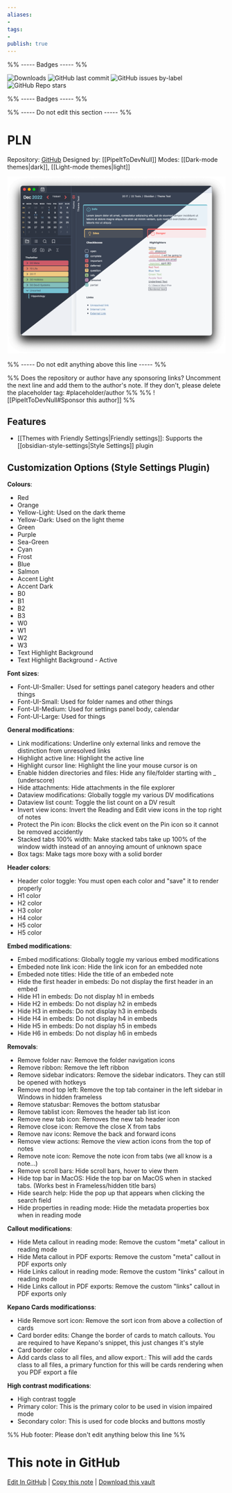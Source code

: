 ```yaml
---
aliases:
- 
tags: 
- 
publish: true
---
```


%% ----- Badges ----- %%

![Downloads](https://img.shields.io/badge/downloads-75599-573E7A?style=for-the-badge&logo=)
![GitHub last commit](https://img.shields.io/github/last-commit/PipeItToDevNull/PLN?color=573E7A&label=last%20update&logo=github&style=for-the-badge)
![GitHub issues by-label](https://img.shields.io/github/issues/PipeItToDevNull/PLN/help%20wanted?color=573E7A&logo=github&style=for-the-badge) 
![GitHub Repo stars](https://img.shields.io/github/stars/PipeItToDevNull/PLN?color=573E7A&logo=github&style=for-the-badge)

%% ----- Badges ----- %%

%% ----- Do not edit this section ----- %%

# PLN

Repository: [GitHub](https://github.com/PipeItToDevNull/PLN)
Designed by: [[PipeItToDevNull]]
Modes: [[Dark-mode themes|dark]], [[Light-mode themes|light]]



![screenshot](https://github.com/PipeItToDevNull/PLN/raw/HEAD/screenshot.png)

%% ----- Do not edit anything above this line ----- %% 

%% Does the repository or author have any sponsoring links? Uncomment the next line and add them to the author's note. If they don't, please delete the placeholder tag: #placeholder/author %%
%% ![[PipeItToDevNull#Sponsor this author]] %%


## Features

- [[Themes with Friendly Settings|Friendly settings]]: Supports the [[obsidian-style-settings|Style Settings]] plugin

## Customization Options (Style Settings Plugin) 

**Colours**: 
- Red
- Orange
- Yellow-Light: Used on the dark theme
- Yellow-Dark: Used on the light theme
- Green
- Purple
- Sea-Green
- Cyan
- Frost
- Blue
- Salmon
- Accent Light
- Accent Dark
- B0
- B1
- B2
- B3
- W0
- W1
- W2
- W3
- Text Highlight Background
- Text Highlight Background - Active

**Font sizes**: 
- Font-UI-Smaller: Used for settings panel category headers and other things
- Font-UI-Small: Used for folder names and other things
- Font-UI-Medium: Used for settings panel body, calendar
- Font-UI-Large: Used for things

**General modifications**: 
- Link modifications: Underline only external links and remove the distinction from unresolved links
- Highlight active line: Highlight the active line
- Highlight cursor line: Highlight the line your mouse cursor is on
- Enable hidden directories and files: Hide any file/folder starting with _ (underscore)
- Hide attachments: Hide attachments in the file explorer
- Dataview modifications: Globally toggle my various DV modifications
- Dataview list count: Toggle the list count on a DV result
- Invert view icons: Invert the Reading and Edit view icons in the top right of notes
- Protect the Pin icon: Blocks the click event on the Pin icon so it cannot be removed accidently
- Stacked tabs 100% width: Make stacked tabs take up 100% of the window width instead of an annoying amount of unknown space
- Box tags: Make tags more boxy with a solid border

**Header colors**: 
- Header color toggle: You must open each color and "save" it to render properly
- H1 color
- H2 color
- H3 color
- H4 color
- H5 color
- H5 color

**Embed modifications**: 
- Embed modifications: Globally toggle my various embed modifications
- Embeded note link icon: Hide the link icon for an embedded note
- Embeded note titles: Hide the title of an embeded note
- Hide the first header in embeds: Do not display the first header in an embed
- Hide H1 in embeds: Do not display h1 in embeds
- Hide H2 in embeds: Do not display h2 in embeds
- Hide H3 in embeds: Do not display h3 in embeds
- Hide H4 in embeds: Do not display h4 in embeds
- Hide H5 in embeds: Do not display h5 in embeds
- Hide H6 in embeds: Do not display h6 in embeds

**Removals**: 
- Remove folder nav: Remove the folder navigation icons
- Remove ribbon: Remove the left ribbon
- Remove sidebar indicators: Remove the sidebar indicators. They can still be opened with hotkeys
- Remove mod top left: Remove the top tab container in the left sidebar in Windows in hidden frameless
- Remove statusbar: Removes the bottom statusbar
- Remove tablist icon: Removes the header tab list icon
- Remove new tab icon: Removes the new tab header icon
- Remove close icon: Remove the close X from tabs
- Remove nav icons: Remove the back and forward icons
- Remove view actions: Remove the view action icons from the top of notes
- Remove note icon: Remove the note icon from tabs (we all know is a note...)
- Remove scroll bars: Hide scroll bars, hover to view them
- Hide top bar in MacOS: Hide the top bar on MacOS when in stacked tabs. (Works best in Frameless/hidden title bars)
- Hide search help: Hide the pop up that appears when clicking the search field
- Hide properties in reading mode: Hide the metadata properties box when in reading mode

**Callout modifications**: 
- Hide Meta callout in reading mode: Remove the custom "meta" callout in reading mode
- Hide Meta callout in PDF exports: Remove the custom "meta" callout in PDF exports only
- Hide Links callout in reading mode: Remove the custom "links" callout in reading mode
- Hide Links callout in PDF exports: Remove the custom "links" callout in PDF exports only

**Kepano Cards modificationss**: 
- Hide Remove sort icon: Remove the sort icon from above a collection of cards
- Card border edits: Change the border of cards to match callouts. You are required to have Kepano's snippet, this just changes it's style
- Card border color
- Add cards class to all files, and allow export.: This will add the cards class to all files, a primary function for this will be cards rendering when you PDF export a file

**High contrast modifications**: 
- High contrast toggle
- Primary color: This is the primary color to be used in vision impaired mode
- Secondary color: This is used for code blocks and buttons mostly


%% Hub footer: Please don't edit anything below this line %%

# This note in GitHub

<span class="git-footer">[Edit In GitHub](https://github.dev/obsidian-community/obsidian-hub/blob/main/02%20-%20Community%20Expansions/02.05%20All%20Community%20Expansions/Themes/PLN.md "git-hub-edit-note") | [Copy this note](https://raw.githubusercontent.com/obsidian-community/obsidian-hub/main/02%20-%20Community%20Expansions/02.05%20All%20Community%20Expansions/Themes/PLN.md "git-hub-copy-note") | [Download this vault](https://github.com/obsidian-community/obsidian-hub/archive/refs/heads/main.zip "git-hub-download-vault") </span>

